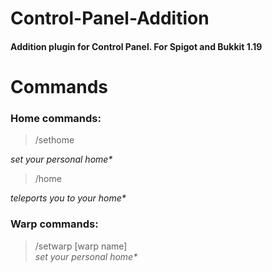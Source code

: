# Control-Panel-Addition
#### Addition plugin for Control Panel. For Spigot and Bukkit 1.19

# Commands
### Home commands:
>/sethome<br />

_set your personal home*_<br />
>/home<br />

_teleports you to your home*_<br />
### Warp commands:
>/setwarp [warp name]<br />
_set your personal home*_
